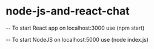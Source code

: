# node-js-and-react-chat
-- To start React app on localhost:3000 use (npm start)

-- To start NodeJS on localhost:5000 use (node index.js)
